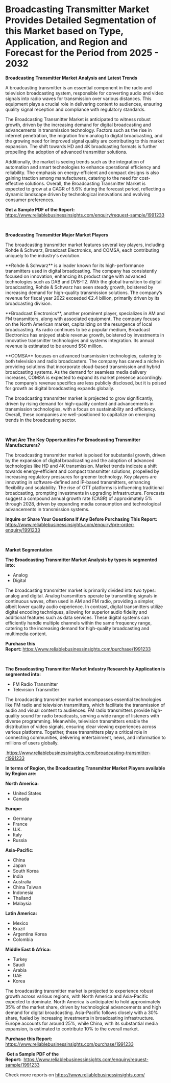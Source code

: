 <p><h1>Broadcasting Transmitter Market Provides Detailed Segmentation of this Market based on Type, Application, and Region and Forecast for the Period from 2025 - 2032</h1></p><p><strong>Broadcasting Transmitter Market Analysis and Latest Trends</strong></p>
<p><p>A broadcasting transmitter is an essential component in the radio and television broadcasting system, responsible for converting audio and video signals into radio waves for transmission over various distances. This equipment plays a crucial role in delivering content to audiences, ensuring quality signal reception and compliance with regulatory standards.</p><p>The Broadcasting Transmitter Market is anticipated to witness robust growth, driven by the increasing demand for digital broadcasting and advancements in transmission technology. Factors such as the rise in internet penetration, the migration from analog to digital broadcasting, and the growing need for improved signal quality are contributing to this market expansion. The shift towards HD and 4K broadcasting formats is further propelling the adoption of advanced transmitter solutions.</p><p>Additionally, the market is seeing trends such as the integration of automation and smart technologies to enhance operational efficiency and reliability. The emphasis on energy-efficient and compact designs is also gaining traction among manufacturers, catering to the need for cost-effective solutions. Overall, the Broadcasting Transmitter Market is expected to grow at a CAGR of 5.6% during the forecast period, reflecting a dynamic landscape driven by technological innovations and evolving consumer preferences.</p></p>
<p><strong>Get a Sample PDF of the Report:&nbsp;</strong> <a href="https://www.reliablebusinessinsights.com/enquiry/request-sample/1991233?utm_campaign=2440&utm_medium=2&utm_source=Github&utm_content=ia&utm_term=06042025&utm_id=broadcasting-transmitter">https://www.reliablebusinessinsights.com/enquiry/request-sample/1991233</a></p>
<p>&nbsp;</p>
<p><strong>Broadcasting Transmitter Major Market Players</strong></p>
<p><p>The broadcasting transmitter market features several key players, including Rohde & Schwarz, Broadcast Electronics, and COMSA, each contributing uniquely to the industry's evolution.</p><p>**Rohde & Schwarz** is a leader known for its high-performance transmitters used in digital broadcasting. The company has consistently focused on innovation, enhancing its product range with advanced technologies such as DAB and DVB-T2. With the global transition to digital broadcasting, Rohde & Schwarz has seen steady growth, bolstered by increasing demand for high-quality transmission solutions. The company’s revenue for fiscal year 2022 exceeded €2.4 billion, primarily driven by its broadcasting division.</p><p>**Broadcast Electronics**, another prominent player, specializes in AM and FM transmitters, along with associated equipment. The company focuses on the North American market, capitalizing on the resurgence of local broadcasting. As radio continues to be a popular medium, Broadcast Electronics has enjoyed stable revenue growth, bolstered by investments in innovative transmitter technologies and systems integration. Its annual revenue is estimated to be around $50 million.</p><p>**COMSA** focuses on advanced transmission technologies, catering to both television and radio broadcasters. The company has carved a niche in providing solutions that incorporate cloud-based transmission and hybrid broadcasting systems. As the demand for seamless media delivery increases, COMSA is expected to expand its market presence accordingly. The company’s revenue specifics are less publicly disclosed, but it is poised for growth as digital broadcasting expands globally.</p><p>The broadcasting transmitter market is projected to grow significantly, driven by rising demand for high-quality content and advancements in transmission technologies, with a focus on sustainability and efficiency. Overall, these companies are well-positioned to capitalize on emerging trends in the broadcasting sector.</p></p>
<p>&nbsp;</p>
<p><strong>What Are The Key Opportunities For Broadcasting Transmitter Manufacturers?</strong></p>
<p><p>The broadcasting transmitter market is poised for substantial growth, driven by the expansion of digital broadcasting and the adoption of advanced technologies like HD and 4K transmission. Market trends indicate a shift towards energy-efficient and compact transmitter solutions, propelled by increasing regulatory pressures for greener technology. Key players are innovating in software-defined and IP-based transmitters, enhancing flexibility and scalability. The rise of OTT platforms is influencing traditional broadcasting, prompting investments in upgrading infrastructure. Forecasts suggest a compound annual growth rate (CAGR) of approximately 5% through 2028, driven by expanding media consumption and technological advancements in transmission systems.</p></p>
<p><strong>Inquire or Share Your Questions If Any Before Purchasing This Report:</strong> <a href="https://www.reliablebusinessinsights.com/enquiry/pre-order-enquiry/1991233?utm_campaign=2440&utm_medium=2&utm_source=Github&utm_content=ia&utm_term=06042025&utm_id=broadcasting-transmitter">https://www.reliablebusinessinsights.com/enquiry/pre-order-enquiry/1991233</a></p>
<p>&nbsp;</p>
<p><strong>Market Segmentation</strong></p>
<p><strong>The Broadcasting Transmitter Market Analysis by types is segmented into:</strong></p>
<p><ul><li>Analog</li><li>Digital</li></ul></p>
<p><p>The broadcasting transmitter market is primarily divided into two types: analog and digital. Analog transmitters operate by transmitting signals in continuous waves, often used in AM and FM radio, providing a simpler, albeit lower quality audio experience. In contrast, digital transmitters utilize digital encoding techniques, allowing for superior audio fidelity and additional features such as data services. These digital systems can efficiently handle multiple channels within the same frequency range, catering to the increasing demand for high-quality broadcasting and multimedia content.</p></p>
<p><strong>Purchase this Report:&nbsp;</strong><a href="https://www.reliablebusinessinsights.com/purchase/1991233?utm_campaign=2440&utm_medium=2&utm_source=Github&utm_content=ia&utm_term=06042025&utm_id=broadcasting-transmitter">https://www.reliablebusinessinsights.com/purchase/1991233</a></p>
<p>&nbsp;</p>
<p><strong>The Broadcasting Transmitter Market Industry Research by Application is segmented into:</strong></p>
<p><ul><li>FM Radio Transmitter</li><li>Television Transmitter</li></ul></p>
<p><p>The broadcasting transmitter market encompasses essential technologies like FM radio and television transmitters, which facilitate the transmission of audio and visual content to audiences. FM radio transmitters provide high-quality sound for radio broadcasts, serving a wide range of listeners with diverse programming. Meanwhile, television transmitters enable the distribution of video signals, ensuring clear viewing experiences across various platforms. Together, these transmitters play a critical role in connecting communities, delivering entertainment, news, and information to millions of users globally.</p></p>
<p><a href="https://www.reliablebusinessinsights.com/broadcasting-transmitter-r1991233?utm_campaign=2440&utm_medium=2&utm_source=Github&utm_content=ia&utm_term=06042025&utm_id=broadcasting-transmitter">&nbsp;https://www.reliablebusinessinsights.com/broadcasting-transmitter-r1991233</a></p>
<p><strong>In terms of Region, the Broadcasting Transmitter Market Players available by Region are:</strong></p>
<p>
    <p> <strong> North America: </strong>
        <ul>
            <li>United States</li>
            <li>Canada</li>
        </ul>
        </p> 
    <p> <strong> Europe: </strong>
        <ul>
            <li>Germany</li>
            <li>France</li>
            <li>U.K.</li>
            <li>Italy</li>
            <li>Russia</li>
        </ul>
        </p> 
    <p> <strong> Asia-Pacific: </strong>
        <ul>
            <li>China</li>
            <li>Japan</li>
            <li>South Korea</li>
            <li>India</li>
            <li>Australia</li>
            <li>China Taiwan</li>
            <li>Indonesia</li>
            <li>Thailand</li>
            <li>Malaysia</li>
        </ul>
        </p> 
    <p> <strong> Latin America: </strong>
        <ul>
            <li>Mexico</li>
            <li>Brazil</li>
            <li>Argentina Korea</li>
            <li>Colombia</li>
        </ul>
        </p> 
    <p> <strong> Middle East & Africa: </strong>
        <ul>
            <li>Turkey</li>
            <li>Saudi</li>
            <li>Arabia</li>
            <li>UAE</li>
            <li>Korea</li>
        </ul>
    </p>
    </p>
<p><p>The broadcasting transmitter market is projected to experience robust growth across various regions, with North America and Asia-Pacific expected to dominate. North America is anticipated to hold approximately 35% of the market share, driven by technological advancements and high demand for digital broadcasting. Asia-Pacific follows closely with a 30% share, fueled by increasing investments in broadcasting infrastructure. Europe accounts for around 25%, while China, with its substantial media expansion, is estimated to contribute 10% to the overall market.</p></p>
<p><strong>Purchase this Report: </strong><a href="https://www.reliablebusinessinsights.com/purchase/1991233?utm_campaign=2440&utm_medium=2&utm_source=Github&utm_content=ia&utm_term=06042025&utm_id=broadcasting-transmitter">https://www.reliablebusinessinsights.com/purchase/1991233</a></p>
<p>&nbsp;<strong>Get a Sample PDF of the Report:&nbsp;&nbsp;</strong><a href="https://www.reliablebusinessinsights.com/enquiry/request-sample/1991233?utm_campaign=2440&utm_medium=2&utm_source=Github&utm_content=ia&utm_term=06042025&utm_id=broadcasting-transmitter">https://www.reliablebusinessinsights.com/enquiry/request-sample/1991233</a></p>
<p><strong></strong></p>
<p>Check more reports on <a href="https://www.reliablebusinessinsights.com/?utm_campaign=2440&utm_medium=2&utm_source=Github&utm_content=ia&utm_term=06042025&utm_id=broadcasting-transmitter">https://www.reliablebusinessinsights.com/</a></p>
